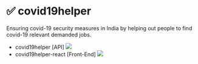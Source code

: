 # :white_check_mark: covid19helper
Ensuring covid-19 security measures in India by helping out people to find covid-19 relevant demanded jobs.

* covid19helper [API] <a href="https://github.com/purveshmakode24/covid19helper"><img src="https://img.shields.io/badge/status- active-green"/></a>
* covid19helper-react [Front-End] <a href="https://github.com/purveshmakode24/covid19helper/tree/master/covid19helper-react"><img src="https://img.shields.io/badge/status-inactive-lightgrey"/></a>
